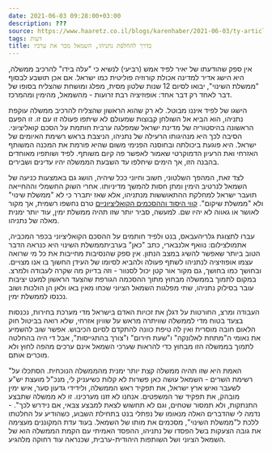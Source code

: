 ```yaml
---
date: 2021-06-03 09:28:00+03:00
description: ???
source: https://www.haaretz.co.il/blogs/karenhaber/2021-06-03/ty-article/0000017f-f8b0-d887-a7ff-f8f441120000
tags: דעות
title: בדרך להחלפת נתניהו, השמאל מכר את ערכיו
---
```


אין ספק שהודעתו של יאיר לפיד אמש (רביעי) לנשיא כי "עלה בידו" להרכיב ממשלה, היא הישג אדיר למדינה אכולת קורוזיה פוליטית כמו ישראל. אם אכן תושבע לבסוף "ממשלת השינוי", יבואו לסיום 12 שנות שלטון מסית, מפלג ומושחת שהצליח בסופו של דבר לאחד רק דבר אחד: אופוזיציה רבת זרועות - מהשמאל, מהימין ומהמרכז. 

הישגו של לפיד איננו מבוטל. לא רק שהוא הראשון שהצליח להרכיב ממשלה עוקפת נתניהו, הוא הביא אל השולחן קבוצות שמעולם לא שיתפו פעולה זו עם זו. זו הפעם הראשונה בהיסטוריה של מדינת ישראל שמפלגה ערבית חותמת על הסכם קואליציוני. הסיבה לכך היא מנהיגותו הרעילה של נתניהו, הניצבת בראש רשימת האיומים של ישראל. היא פוגעת ביכולתה ובחוסנה הפנימי משום שהיא פורמת את המכנה המשותף האזרחי ואת הרעיון הדמוקרטי שאמור לאפשר פה קיום משותף. לפיד ושותפיו מאוחדים בהבנה הזו, אך הימים שיחלפו עד השבעת הממשלה יהיו עדינים ושבירים. 

לצד זאת, המהפך השלטוני, חשוב וחיוני ככל שיהיה, הושג גם באמצעות כניעה של השמאל לנרטיב הימין ומתן חסות להמשך מדיניותו. אחרי השוק החשמלי וההחייאה תועבר ישראל למחלקת ההתאוששות מנתניהו, אלא שאז יתברר כי לא "ממשלת שינוי" ולא "ממשלת שיקום". [קווי היסוד וההסכמים הקואליציוניים](/news/politi/2021-06-03/ty-article/.premium/0000017f-dc8f-d3a5-af7f-feaf6a280000) טרם נחשפו רשמית, אך מקור לאושר או גאווה לא יהיו שם. למעשה, סביר יותר שזו תהיה ממשלת ימין, עוד יותר ימנית מאלה של נתניהו. 

 עברו לתצוגת גלריהעבאס, בנט ולפיד חותמים על ההסכם הקואליציוני בכפר המכביה, אתמולצילום: נוואף אלנבארי, כתב "כאן" בערביתממשלת השינוי היא כנראה הדבר הטוב ביותר שאפשר להשיג במצב הנתון. אין ספק שהנסיבות מחייבות את כל מי שרואה עצמו אופוזיציה לנתניהו לשתף פעולה ולהביא לסיומו של העידן החשוך בו אנו מצויים. ובחושך כמו בחושך, גם מקור אור קטן יכול לסנוור - וזה בדיוק מה שקרה לעבודה ולמרצ. במקום לתמוך בממשלה מבחוץ מתוך ההסכמה הגורפת שהצעד הראשון למעט יציבות עובר בסילוק נתניהו, שתי מפלגות השמאל הציוני שכחו מאין באו ולאן הן הולכות ושוב נכנסו לממשלת ימין. 

העבודה ומרצ, החורטות על דגלן את זכויות האדם בישראל מדי מערכת בחירות, נכנסות בצעד בטוח מדי לממשלה שוויתרה מראש על שוויון אזרחי, שלא רואה בביטול חוק הלאום חובה מוסרית ואין לה טיפת כוונה להתקדם לסיום הכיבוש. אפשר שוב להשמיע את נאומי ה"מתחת לאלונקה" ו"שעת חירום" ו"צורך בהתגייסות", אבל די היה בהחלטה לתמוך בממשלה הזו מבחוץ כדי להראות שערכי השמאל אינם ערכים מהפה לחוץ ולא מוכרים אותם. 

"האמת היא שזו תהיה ממשלה קצת יותר ימנית מהממשלה הנוכחית. הסתכלו על רשימת השרים - השמאל עושה כאן פשרות לא קלות כשיעניק לי, מנכ"ל מועצת יש"ע לשעבר ואיש ארץ ישראל, את תפקיד ראש הממשלה, ולידידי גדעון סער, איש ימין מובהק, את תפקיד שר המשפטים. אנחנו לא זזנו מערכינו. זו לא ממשלה שתבצע התנתקות, ולא תמסור שטחים, וגם לא תחשוש לצאת למבצע צבאי, אם נידרש לכך". - נדמה לי שהדברים האלה מנאומו של נפתלי בנט בתחילת השבוע, כשהודיע על החלטתו ללכת ל"ממשלת השינוי", מסכמים את מותו של השמאל. בעוד עדת המקוננים מעצימה את גובה הצעקות בשל הפסדו של נתניהו, ההפסד האמיתי עם הקמת הממשלה הוא של השמאל הציוני ושל השותפות היהודית-ערבית, שכנראה עוד רחוקה מלהגיע.